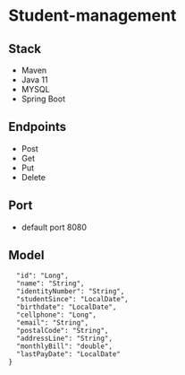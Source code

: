 # Student-management

## Stack

- Maven
- Java 11
- MYSQL
- Spring Boot


## Endpoints

- Post
- Get
- Put
- Delete


## Port
- default port 8080

## Model

````student {
  "id": "Long",
  "name": "String",
  "identityNumber": "String",
  "studentSince": "LocalDate",
  "birthdate": "LocalDate",
  "cellphone": "Long",
  "email": "String",  
  "postalCode": "String",
  "addressLine": "String",
  "monthlyBill": "double",
  "lastPayDate": "LocalDate"
}
````




